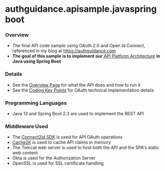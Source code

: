 # authguidance.apisample.javaspringboot

### Overview

* The final API code sample using OAuth 2.0 and Open Id Connect, referenced in my blog at https://authguidance.com
* **The goal of this sample is to implement our** [API Platform Architecture](https://authguidance.com/2019/03/24/api-platform-design/) **in Java using Spring Boot**

### Details

* See the [Overview Page](https://authguidance.com/2019/03/24/java-spring-boot-api-overview/) for what the API does and how to run it
* See the [Coding Key Points](https://authguidance.com/2019/03/24/java-spring-boot-api-coding-key-points/) for OAuth technical implementation details

### Programming Languages

* Java 13 and Spring Boot 2.3 are used to implement the REST API

### Middleware Used

* The [Connect2Id SDK](https://connect2id.com/products/nimbus-oauth-openid-connect-sdk) is used for API OAuth operations
* [Cache2K](https://cache2k.org) is used to cache API claims in memory
* The Tomcat web server is used to host both the API and the SPA's static web content
* Okta is used for the Authorization Server
* OpenSSL is used for SSL certificate handling
